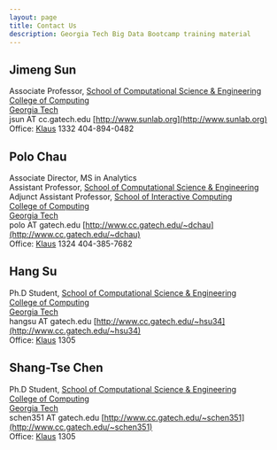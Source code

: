```yaml
---
layout: page
title: Contact Us
description: Georgia Tech Big Data Bootcamp training material
---
```


## Jimeng Sun
Associate Professor, [School of Computational Science & Engineering](http://www.cse.gatech.edu/) <br/>
[College of Computing](http://www.cc.gatech.edu/) <br/>
[Georgia Tech](http://www.gatech.edu/) <br/>
jsun<span style="display:none">hello</span>&nbsp;AT<span style="display:none">world</span>&nbsp;cc.gatech.edu        [http://www.sunlab.org](http://www.sunlab.org)  <br/>
Office: [Klaus](http://goo.gl/maps/ujoEt) 1332        404<span style="display:none">hello</span>-894-0482

##  Polo Chau
Associate Director, MS in Analytics <br/>
Assistant Professor, [School of Computational Science & Engineering](http://www.cse.gatech.edu/) <br/>
Adjunct Assistant Professor, [School of Interactive Computing](http://www.ic.gatech.edu/) <br/>
[College of Computing](http://www.cc.gatech.edu/) <br/>
[Georgia Tech](http://www.gatech.edu/) <br/>
polo<span style="display:none">hello</span>&nbsp;AT<span style="display:none">world</span>&nbsp;gatech.edu        [http://www.cc.gatech.edu/~dchau](http://www.cc.gatech.edu/~dchau)  <br/>
Office: [Klaus](http://goo.gl/maps/ujoEt) 1324        404<span style="display:none">hello</span>-385-7682


## Hang Su
Ph.D Student, [School of Computational Science & Engineering](http://www.cse.gatech.edu/) <br/>
[College of Computing](http://www.cc.gatech.edu/) <br/>
[Georgia Tech](http://www.gatech.edu/) <br/>
hangsu<span style="display:none">hello</span>&nbsp;AT<span style="display:none">world</span>&nbsp;gatech.edu        [http://www.cc.gatech.edu/~hsu34](http://www.cc.gatech.edu/~hsu34)  <br/>
Office: [Klaus](http://goo.gl/maps/ujoEt) 1305


## Shang-Tse Chen
Ph.D Student, [School of Computational Science & Engineering](http://www.cse.gatech.edu/) <br/>
[College of Computing](http://www.cc.gatech.edu/) <br/>
[Georgia Tech](http://www.gatech.edu/) <br/>
schen351<span style="display:none">hello</span>&nbsp;AT<span style="display:none">world</span>&nbsp;gatech.edu        [http://www.cc.gatech.edu/~schen351](http://www.cc.gatech.edu/~schen351)  <br/>
Office: [Klaus](http://goo.gl/maps/ujoEt) 1305
